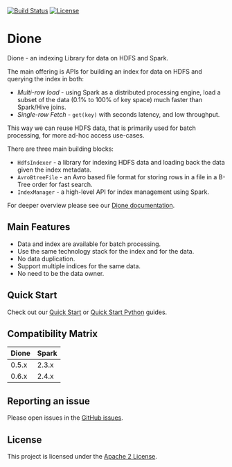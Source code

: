 [![Build Status](https://travis-ci.com/paypal/dione.svg?branch=main)](https://travis-ci.com/paypal/dione)
[![License](https://img.shields.io/badge/License-Apache%202.0-blue.svg)](https://opensource.org/licenses/Apache-2.0)

# Dione
Dione - an indexing Library for data on HDFS and Spark.

The main offering is APIs for building an index for data on HDFS and querying the index in both:
- _Multi-row load_ - using Spark as a distributed processing engine, load a subset of the data (0.1% to 100% of key space) much faster than Spark/Hive joins.
- _Single-row Fetch_ - `get(key)` with seconds latency, and low throughput.

This way we can reuse HDFS data, that is primarily used for batch processing, for more ad-hoc access use-cases. 

There are three main building blocks:
- `HdfsIndexer` - a library for indexing HDFS data and loading back the data given the index metadata.
- `AvroBtreeFile` - an Avro based file format for storing rows in a file in a B-Tree order for fast search.
- `IndexManager` - a high-level API for index management using Spark.

For deeper overview please see our [Dione documentation](docs/detailed_doc.md). 

## Main Features
- Data and index are available for batch processing.
- Use the same technology stack for the index and for the data.
- No data duplication.
- Support multiple indices for the same data.
- No need to be the data owner.

## Quick Start
Check out our [Quick Start](docs/quick_start.md) or [Quick Start Python](docs/quick_start_python.md) guides.

## Compatibility Matrix
| Dione | Spark|
|-------|------|
| 0.5.x | 2.3.x|
| 0.6.x | 2.4.x|

## Reporting an issue
Please open issues in the [GitHub issues](https://github.com/paypal/dione/issues).

## License
This project is licensed under the [Apache 2 License](LICENSE).
